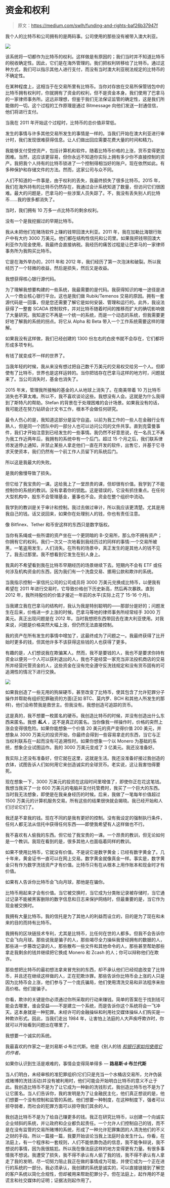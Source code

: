 # 资金和权利

> 原文：<https://medium.com/swlh/funding-and-rights-baf26b37947f>

我个人的比特币和公司拥有的是两码事。公司使用的那些没有被带入澳大利亚。

![](img/70c6da083bd9ea4e4c21b9179797acd3.png)

该系统将一切都作为比特币的权利。这样做是有原因的；我们当时并不知道比特币的税收确定性。因此，它们是在海外管理的。我们把权利转移给了比特币。通过这种方式，我们可以指示其他人进行支付，而没有当时澳大利亚税法规定的比特币的不确定性。

在某种程度上，这相当于在交易所里有比特币。当你对存放在交易所保管钱包中的比特币拥有权利时，你就拥有了资金的权利，但不是资金本身。我们使用了巴拿马的一家律师事务所。这远非理想，但鉴于我们无法保证监管的确定性，这是我们所能做的一切。这个过程的工作原理是通过 Bitmessage 向他们发送一封通信信，他们将进行支付。

当我在 2011 年开始这个过程时，比特币的总价值非常低。

发生的事情与许多其他交易所发生的事情是一样的。当我们开始在澳大利亚进行审计时，我们发现很难获得信息。让人们做出回应需要花费大量的时间和精力。

我能够支付受控资产，包括计算机和软件。随着比特币价格的上涨，货币变得更加困难。当然，这应该更容易，但你永远不知道你实际上拥有多少你不直接控制的资产。我把我个人持有的比特币锁进了一个控制得相当好的账户。现在依然如此。有多种保护和存储文件的方法。然而，这家公司与众不同。

人们不知道的一件事是，由于权利的丢失，我最终损失了很多比特币。2015 年，我们在海外持有的比特币仍然存在，我通过会计系统知道了数量，但访问它们很困难。最大的问题是，巴拿马的一些涉案人员失踪了。不，我没有丢失别人的比特币……我的很多都消失了。

当时，我们拥有 10 万多一点比特币的剩余权利。

没有一个是我挖掘过的早期比特币。

我从未把他们在赌场软件上赚的钱带回澳大利亚。2011 年，我在加勒比海银行账户中有大约 3000 万美元。他们都在结构性信托和公司里。如果我把钱带回澳大利亚作为现金使用，我最终会直接纳税。我经历的痛苦过程是让巴拿马的一家律师事务所为我购买比特币。

它是在海外举办的，2011 年和 2012 年，我们经历了第一次泡沫和破裂。所以我经历了一个轻微的收益，然后是损失，然后又是收益。

我想获得核心银行源代码。

为了理解我想要构建的一些系统，我最需要的是代码。我获得知识的唯一途径是进入一个商业核心银行平台。这也是我们做 Rubik/Temenos 交易的原因。拥有一套源代码是一回事，但是您还需要了解它是如何安装、管理和运行的。此外，我设法获得了一整套 SCADA 控制软件，并对比特币随着时间的推移而扩大的确切影响做了大量研究。我知道它不再是一个统一的系统，而是一个动态的系统，但我需要更好地了解我的系统的拐点。将它从 Alpha 和 Beta 带入一个工作系统需要这样的理解。

如果我没有这样做，我们已经创建的 1300 份左右的白皮书就不会存在，它们都将形成多项专利。

有钱了就变成不一样的世界了。

当我年轻的时候，我从来没有想过把自己数千万美元的交易权交给另一个人。但即使有了比特币，世界也是这样运转的。当你把钱存在巴拿马这样的地方时，问题就来了。当公司消失时，基金也消失了。

2015 年末，管理我所接触的基金的人从地球上消失了。在南美带着 10 万比特币消失也不算太难。所以不，我不喜欢谈论这些。我想没有人会。这就是为什么我得到了斯特凡的帮助。Stefan 的背景在于处理困难的会计场景。如果我没有的话，我可能还在努力钻研会计文书工作，根本不会做任何研究。

最令人伤心的是，我知道这部分是监守自盗。以前为我工作的一些人在金融行业有熟人，但是同一个团队中的一部分人也可以访问公司的文件共享。直到克雷曼事件，我们才开始注意到已经发生的一些事情。我仍然不好意思说，在一名员工不再为我工作近两年后，我拥有的系统中有一个后门。超过 15 个月之后，我们联系律师发送停止通知，并禁止某些人拿走他们一直在开发的软件，出售它，并基于它寻求天使资本，我们仍然有一个前工作人员留下的系统后门。

所以这是我最大的失败。

是我的傲慢导致了损失。

但它给了我宝贵的一课。这给我上了一堂昂贵的课，但却很有价值。我学到了不能控制你的系统的教训。没有拿着你的钥匙。这是错误的，它没有抓住重点。在任何大型机构中，股东不会管理基金，董事也不会。资金在整个组织中流动。

我学到的教训是关于审计和控制。我过去做过审计，所以我应该更清楚。尤其是用我自己的钱。话又说回来，如果你在处理别人的钱，你也有责任注意。

像 Bitfinex、Tether 和币安这样的东西只是数字版权。

当你有系绳或一些所谓的资产坐在一个更阴暗的 B-交易所，那么你不拥有资产；你拥有它的权利。我们一次又一次地看到我经历过的同样的事情:一个交易所被黑，一笔盗用发生，人们消失。在所有的场景中，真正发生的是其他人的钱不见了。我去过那里。我不想看到它发生在别人身上。

我真的不希望看到我在比特币早期经历的场景继续下去。短期内不会有 ETF 或任何涉及机构资金的东西，因为我们有一个洗盘交易、挪用公款和欺诈的系统。

当我指示控制一家信托公司的公司成员将 3000 万美元兑换成比特币，以便我有希望在 2011 年进行交易时，它导致价格创下历史新高，然后再次暴跌。直到 2012 年，我所持股份的价值才接近一年前的水平(实际上花了 15-16 个月)。

当我建立我在巴拿马的结构时，我认为我是特别聪明的——那部分是好的；问题发生在后来，价格进一步上涨的时候。巴拿马等地的律师事务所经常经手 3000 万美元。真正出现问题是在 2012 年。当时我想把东西带回去在澳大利亚使用。对我来说，问题是价格突然大幅上涨，但仍然无法直接控制。

我的资产在所有发生的事情中增加了，这最终成为了问题之一。我最终获得了比开始时更多的钱，但其他许多不该获得这些钱的人也获得了更多。

有趣的是，人们想说我在欺骗某人。然而，我不是要钱的人，我也不是要求你持有资金以便另一个人可以获利退出的人，我也不是经营一家充当非法投机商店的交易所并经营托管资金的人，这些资金在没有完全遵守反洗钱规定和没有货币固有的可追溯性的情况下进行交换。

![](img/1a0443e1accbb8217dd5430e694e6b3d.png)

如果我创造了一些无用的狗屎硬币，甚至改变了比特币，使其包含了允许犯罪分子操作并帮助有组织犯罪融资的方面(正如 BTC、莫内罗、BCH 和其他人所发生的那样)，他们会称赞我是救世主。但我没有。我想创造可追踪的货币。

这是真的，我不想要一枚匿名的硬币。我创造比特币的时候，并没有创造出什么东西来匿名。我想 ***私人*** ，这不是真正的匿名。当你像我一样操作时，价格的突然上涨会变得很危险。如果你能想象一个价值 20 美元的资产变得价值 200 美元，并想象从 3000 万美元的投资开始，你最终会得到一些容易拿走的东西，当它与正当权利联系在一起而没有可追溯性时。如果你想象一个以 Monero 为基础的系统，想象企业试图运作。我的 3000 万美元变成了 3 亿美元。我还没准备好。

我实际上还没有准备好，但它就在这里，这就是生活。我还没准备好接过我创造的衣钵，试图告诉人们如何用它来创造诚实的全球货币。老实说，这让我害怕得要死。

现在想象一下，3000 万美元的投资在这段时间里增值了，即使你正在花这笔钱。我想当我买了一台 600 万美元的电脑并支付托管费时，我买了一个巨大的东西。当时我无法想象，即使是在我亲身经历的时候。后来，我做了一笔每年价值超过 1500 万美元的计算机服务交易。所有这些的结果很快就会揭晓。我已经开始和人们讨论它们了。

我还是不拿我的钱。现在不同的是我有更好的控制。没有我设定的强制执行条件，任何人都无法从信托中获得任何东西——即使我希望有人这样做也不行。

我不喜欢有人偷我的东西。但它给了我宝贵的一课。一个昂贵的教训，但无论如何是一个教训。我现在看到的是，很多其他人也面临着同样的教训。

如果不使用比特币，它就没有价值。不是说它是数字黄金；已经有数字黄金了。几十年来，黄金证书一直可以在网上交易。数字黄金就像真金一样。事实是，数字黄金只有作为数字洗钱资产才有价值。比特币只有在从根本上用作账本和现金时才有价值。

如果有人告诉你比特币会飞向月球，那他是在骗你。

比特币用起来才会有价值。当它被交换时，当它成为分类账记录被存储时，当它通过记录不能被黑客删除的数字信息和日志来保护网络时，但最重要的是，当它作为现金被交换时。

我拥有大量比特币。我的信托是为了其他人的利益而设立的，目的是为了现在和未来的目的而持有比特币。

我拥有的区块链技术专利，尤其是比特币，比任何在世的人都多。但我不会告诉你它会飞向月球。那些说我是骗子的人，那些竭尽全力操纵我曾经拥有的数据的人，那些进一步篡改记录的人，那些散布一些文件和其他命令的人，那些甚至帮助那些拿走我剩余的钱并继续把它换成 Monero 和 Zcash 的人；你可以辩称他们在欺诈。

那些想把比特币的最初想法拿来冒充别的东西，却不承认他们已经彻底改变了比特币，并且还在继续这样做的人，正在犯欺诈罪。那些告诉你比特币会上涨的人只是因为比特币会上涨，他们参与了一个庞氏骗局，他们使用清洗交易和非法程序来抬高价格。他们是骗子。

你看，欺诈的关键是你必须通过你所采取的行动来赚钱。简单的答案在于找到钱可能会去哪里，谁会受益——不是建立一个系统，而是告诉你这个系统将会一飞冲天。这本身就是一种犯罪。未经许可的金融操纵和利用社交媒体操纵人们购买是一种欺诈形式。因此，当我们走出 1984 年，让害怕上法庭的人大声疾呼欺诈时，你就可以开始看到问题出在哪里了。

我想要一个诚实的系统。

我最喜欢的作家之一是刘易斯·d·布兰代斯。他是《别人的钱 [*和银行家如何使用它*](https://www.goodreads.com/book/show/1125344.Other_People_s_Money_and_How_the_Bankers_Use_It) *的作者。*

如果你认识到生活是艰难的，事情会变得简单得多
― **路易斯·d·布兰代斯**

当人们明白，未经审核的准犯罪组织(它们只是充当一个水桶店交易所，允许伪装成赌博的洗钱活动)并没有被利用时，他们可能会开始明白比特币的意义不止于此。我创造比特币不是为了让它成为一种新的洗钱形式，我创造比特币也不是为了让它匿名。当人们告诉你，我的发明是为了让金融民主化，他们真正想说的是，他们想要一个没有控制和监管的系统。他们想要一种制度，在这种制度下，强者可以掠夺弱者，而社会的犯罪方面可以掠夺我们其余的人。

我创造比特币不是为了给自己赚更多的钱。我正在研究比特币，以创建一个向诚实企业倾斜的系统，并让政府和企业都负起责任。一个允许人们控制自己的钱，而不是在没有监管的交易所赌博的系统，形成了一种允许犯罪集团的人清洗他们的不义之财的手段。所以一篇接一篇，我要开始谈论当我上法庭时会发生什么。你看，在法庭上，有一个程序和一套规则，人们不能依靠伪造的信息，我不能争辩说，我不想说的事情，因为我很尴尬。所以我在像法庭这样的地方变得更有力量。有很多事情我不想说。我遭受了损失，我不得不承认有人偷了我的钱，我不得不承认有人拿走了我的发明，尽一切努力阻止我正在做的事情成为可能，并使它成为一个正在进行的系统的一部分。我必须承认，我创建的系统是诚实的，可以直接链接到了解您的客户系统以简化合规性，但却被用来帮助犯罪分子。但在法庭上，起作用的不是谎言和社交媒体的证明；证据法则起作用了。